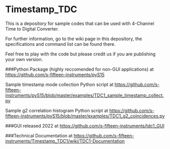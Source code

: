# Timestamp_TDC
This is a depository for sample codes that can be used with 4-Channel Time to Digital Converter.

For further information, go to the wiki page in this depository, the specifications and command list can be found there.

Feel free to play with the code but please credit us if you are publishing your own version.

###Python Package (highly reccomended for non-GUI applications) at https://github.com/s-fifteen-instruments/pyS15

Sample timestamp mode collection Python script at https://github.com/s-fifteen-instruments/pyS15/blob/master/examples/TDC1_sample_timestamp_collect.py

Sample g2 correlation histogram Python script at https://github.com/s-fifteen-instruments/pyS15/blob/master/examples/TDC1_g2_coincidences.py

###GUI released 2022 at https://github.com/s-fifteen-instruments/tdc1_GUI

###Technical Documentation at https://github.com/s-fifteen-instruments/Timestamp_TDC1/wiki/TDC1-Documentation

